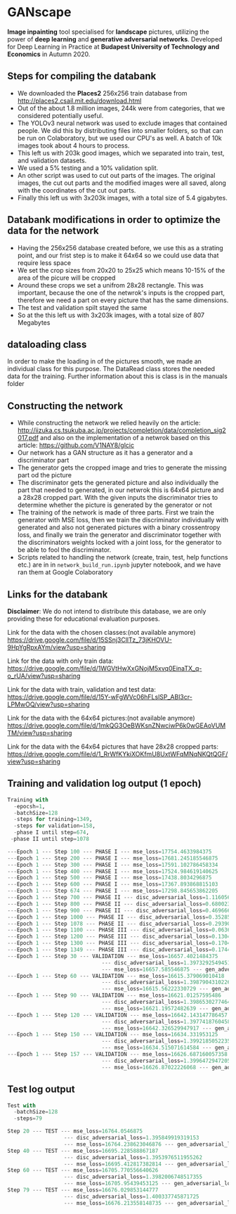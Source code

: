 # GANscape
**Image inpainting** tool specialised for **landscape** pictures, utilizing the power of **deep learning** and **generative adversarial networks**. Developed for Deep Learning in Practice at **Budapest University of Technology and Economics** in Autumn 2020.

## Steps for compiling the databank
- We downloaded the **Places2** 256x256 train database from http://places2.csail.mit.edu/download.html
- Out of the about 1.8 million images, 244k were from categories, that we considered potentially useful.
- The YOLOv3 neural network was used to exclude images that contained people. We did this by distributing files into smaller folders, so that can be run on Colaboratory, but we used our CPU's as well. A batch of 10k images took about 4 hours to process.
- This left us with 203k good images, which we separated into train, test, and validation datasets.
- We used a 5% testing and a 10% validation split.
- An other script was used to cut out parts of the images. The original images, the cut out parts and the modified images were all saved, along with the coordinates of the cut out parts.
- Finally this left us with 3x203k images, with a total size of 5.4 gigabytes.

## Databank modifications in order to optimize the data for the network
- Having the 256x256 database created before, we use this as a strating point, and our frist step is to make it 64x64 so we could use data that require less space
- We set the crop sizes from 20x20 to 25x25 which means 10-15% of the area of the picure will be cropped
- Around these crops we set a unifrom 28x28 rectangle. This was important, because the one of the netwrok's inputs is the cropped part, therefore we need a part on every picture that has the same dimensions.
- The test and validation spilt stayed the same
- So at the this left us with 3x203k images, with a total size of 807 Megabytes

## dataloading class
In order to make the loading in of the pictures smooth, we made an individual class for this purpose. The DataRead class stores the needed data for the training. Further information about this is class is in the manuals folder

## Constructing the network
- While constructing the network we relied heavily on the article: http://iizuka.cs.tsukuba.ac.jp/projects/completion/data/completion_sig2017.pdf and also on the implementation of a netwrok based on this article: https://github.com/V1NAY8/glcic
- Our network has a GAN structure as it has a generator and a discriminator part
- The generator gets the cropped image and tries to generate the missing part od the picture
- The discriminator gets the generated picture and also individually the part that needed to generated, in our netwrok this is 64x64 picture and a  28x28 cropped part. With the given inputs the discriminator tries to determine whether the picture is generated by the generator or not
- The training of the network is made of three parts. First we train the generator with MSE loss, then we train the discriminator individually with generated and also not generated pictures with a binary crossentropy loss, and finally we train the generator and discriminator together with the discriminators weights locked with a joint loss, for the generator to be able to fool the discriminator.
- Scripts related to handling the network (create, train, test, help functions etc.) are in in `network_build_run.ipynb` jupyter notebook, and we have ran them at Google Colaboratory

## Links for the databank

**Disclaimer**: We do not intend to distribute this database, we are only providing these for educational evaluation purposes.

Link for the data with the chosen classes:(not available anymore)
https://drive.google.com/file/d/15SSnj3CllTz_73jKHOVU-9HpYgRpxAYm/view?usp=sharing

Link for the data with only train data:
https://drive.google.com/file/d/1WGVtHwXxGNojM5xvq0EinaTX_q-o_rUA/view?usp=sharing

Link for the data with train, validation and test data:
https://drive.google.com/file/d/15Y-wFgWVc06hFLslSP_ABl3cr-LPMwOQ/view?usp=sharing

Link for the data with the 64x64 pictures:(not available anymore)
https://drive.google.com/file/d/1mkQG3OeBWKsnZNwciwP6k0wGEAoVUMTM/view?usp=sharing

Link for the data with the 64x64 pictures that have 28x28 cropped parts:
https://drive.google.com/file/d/1_RrWfKYkiXOKfmU8UxtWFqMNqNKQtQGF/view?usp=sharing


## Training and validation log output (1 epoch)
```python
Training with 
  -epocsh=1,
  -batchSize=128
  -steps for training=1349,
  -steps for validation=158,
  -phase I until step=674,
 -phase II until step=1078

---Epoch 1 --- Step 100 --- PHASE I --- mse_loss=17754.4633984375
---Epoch 1 --- Step 200 --- PHASE I --- mse_loss=17681.245185546875
---Epoch 1 --- Step 300 --- PHASE I --- mse_loss=17591.102786458334
---Epoch 1 --- Step 400 --- PHASE I --- mse_loss=17524.984619140625
---Epoch 1 --- Step 500 --- PHASE I --- mse_loss=17438.8034296875
---Epoch 1 --- Step 600 --- PHASE I --- mse_loss=17367.893868815103
---Epoch 1 --- Step 674 --- PHASE I --- mse_loss=17298.845653862205
---Epoch 1 --- Step 700 --- PHASE II --- disc_adversarial_loss=1.116056623367163
---Epoch 1 --- Step 800 --- PHASE II --- disc_adversarial_loss=0.6800238821241591
---Epoch 1 --- Step 900 --- PHASE II --- disc_adversarial_loss=0.46966667229359127
---Epoch 1 --- Step 1000 --- PHASE II --- disc_adversarial_loss=0.35285670142277986
---Epoch 1 --- Step 1078 --- PHASE II --- disc_adversarial_loss=0.2939081736609782
---Epoch 1 --- Step 1100 --- PHASE III --- disc_adversarial_loss=0.0636080652475357 --- mse_loss=15936.828125 --- gen_adversarial_loss=7.32526969909668
---Epoch 1 --- Step 1200 --- PHASE III --- disc_adversarial_loss=0.13049277663230896 --- mse_loss=17505.869140625 --- gen_adversarial_loss=5.722434043884277
---Epoch 1 --- Step 1300 --- PHASE III --- disc_adversarial_loss=0.17044642567634583 --- mse_loss=17710.447265625 --- gen_adversarial_loss=5.182978630065918
---Epoch 1 --- Step 1349 --- PHASE III --- disc_adversarial_loss=0.17443254590034485 --- mse_loss=17454.470703125 --- gen_adversarial_loss=5.132567405700684
---Epoch 1 --- Step 30 --- VALIDATION --- mse_loss=16657.4021484375
                              --- disc_adversarial_loss=1.3973292549451193
                              --- mse_loss=16657.585546875 --- gen_adversarial_loss=1.8330340186754863
---Epoch 1 --- Step 60 --- VALIDATION --- mse_loss=16615.379069010418
                              --- disc_adversarial_loss=1.398790431022644
                              --- mse_loss=16615.56222330729 --- gen_adversarial_loss=1.83028893272082
---Epoch 1 --- Step 90 --- VALIDATION --- mse_loss=16621.01257595486
                              --- disc_adversarial_loss=1.3986530277464124
                              --- mse_loss=16621.19572482639 --- gen_adversarial_loss=1.8311513993475173
---Epoch 1 --- Step 120 --- VALIDATION --- mse_loss=16642.143147786457
                              --- disc_adversarial_loss=1.3977418760458629
                              --- mse_loss=16642.326529947917 --- gen_adversarial_loss=1.8331491986910502
---Epoch 1 --- Step 150 --- VALIDATION --- mse_loss=16634.331953125
                              --- disc_adversarial_loss=1.3992185052235921
                              --- mse_loss=16634.515071614584 --- gen_adversarial_loss=1.8304136872291565
---Epoch 1 --- Step 157 --- VALIDATION --- mse_loss=16626.687160057358
                              --- disc_adversarial_loss=1.399647294720517
                              --- mse_loss=16626.87022226068 --- gen_adversarial_loss=1.829859287678441
```

## Test log output
```python
Test with 
  -batchSize=128
  -steps=79

Step 20 --- TEST --- mse_loss=16764.0546875
                  --- disc_adversarial_loss=1.395849919319153
                  --- mse_loss=16764.238623046876 --- gen_adversarial_loss=1.8387678205966949
Step 40 --- TEST --- mse_loss=16695.228588867187
                  --- disc_adversarial_loss=1.3953976511955262
                  --- mse_loss=16695.412817382814 --- gen_adversarial_loss=1.8420817971229553
Step 60 --- TEST --- mse_loss=16705.770556640626
                  --- disc_adversarial_loss=1.3982006748517355
                  --- mse_loss=16705.95439453125 --- gen_adversarial_loss=1.8386092066764832
Step 79 --- TEST --- mse_loss=16676.029853144777
                  --- disc_adversarial_loss=1.400337745871725
                  --- mse_loss=16676.213558148735 --- gen_adversarial_loss=1.8373054220706602
```


